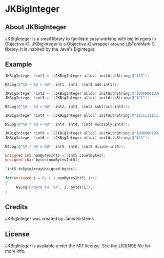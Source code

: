 # JKBigInteger

## About JKBigInteger

JKBigInteger is a small library to facilitate easy working with big integers in Objective-C. JKBigInteger is a Objective-C wrapper around LibTomMath C library. It is inspired by the Java's BigInteger.

## Example

```objective-c
JKBigInteger *int1 = [[JKBigInteger alloc] initWithString:@"123"];

NSLog(@"%@ + %@ = %@", int1, int1, [int1 add:int1]);

JKBigInteger *int2 = [[JKBigInteger alloc] initWithString:@"10000001234567890123"];
JKBigInteger *int3 = [[JKBigInteger alloc] initWithString:@"123"];

NSLog(@"%@ - %@ = %@", int2, int3, [int2 subtract:int3]);

JKBigInteger *int4 = [[JKBigInteger alloc] initWithString:@"11111111111111111111"];

NSLog(@"%@ * %@ = %@", int4, int4, [int4 multiply:int4]);

JKBigInteger *int5 = [[JKBigInteger alloc] initWithString:@"10000001234567890123123123123"];
JKBigInteger *int6 = [[JKBigInteger alloc] initWithString:@"123"];

NSLog(@"%@ / %@ = %@", int5, int6, [int5 divide:int6]);

unsigned int numBytesInt5 = [int5 countBytes];
unsigned char bytes[numBytesInt5];
        
[int5 toByteArrayUnsigned:bytes];
        
for(unsigned i = 0; i < numBytesInt5; i++)
{
     NSLog(@"Byte %d: %X", i, bytes[i]);
}
```

## Credits

JKBigInteger was created by Jānis Kiršteins

## License

JKBigInteger is available under the MIT license. See the LICENSE file for more info.